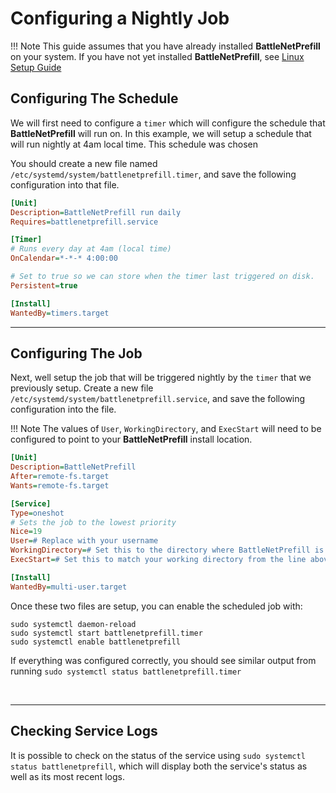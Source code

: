 # Configuring a Nightly Job

!!! Note
    This guide assumes that you have already installed **BattleNetPrefill** on your system.  If you have not yet installed **BattleNetPrefill**, see [Linux Setup Guide](../Linux-Setup-Guide)


## Configuring The Schedule

We will first need to configure a `timer` which will configure the schedule that **BattleNetPrefill** will run on.  In this example, we will setup a schedule that will run nightly at 4am local time.  This schedule was chosen

You should create a new file named `/etc/systemd/system/battlenetprefill.timer`, and save the following configuration into that file.

```ini
[Unit]
Description=BattleNetPrefill run daily
Requires=battlenetprefill.service

[Timer]
# Runs every day at 4am (local time)
OnCalendar=*-*-* 4:00:00

# Set to true so we can store when the timer last triggered on disk.
Persistent=true

[Install]
WantedBy=timers.target
```

-----

## Configuring The Job

Next, well setup the job that will be triggered nightly by the `timer` that we previously setup.  Create a new file `/etc/systemd/system/battlenetprefill.service`, and save the following configuration into the file.

!!! Note
    The values of `User`, `WorkingDirectory`, and `ExecStart` will need to be configured to point to your **BattleNetPrefill** install location.

```ini
[Unit]
Description=BattleNetPrefill
After=remote-fs.target
Wants=remote-fs.target

[Service]
Type=oneshot
# Sets the job to the lowest priority
Nice=19
User=# Replace with your username
WorkingDirectory=# Set this to the directory where BattleNetPrefill is installed.  E.g /home/tim/Prefills
ExecStart=# Set this to match your working directory from the line above.  E.g. /home/tim/Prefills/BattleNetPrefill prefill --no-ansi

[Install]
WantedBy=multi-user.target
```

Once these two files are setup, you can enable the scheduled job with:
```
sudo systemctl daemon-reload
sudo systemctl start battlenetprefill.timer
sudo systemctl enable battlenetprefill
```

If everything was configured correctly, you should see similar output from running `sudo systemctl status battlenetprefill.timer`

<div data-cli-player="../casts/systemd-timer-status.cast" data-rows=8></div>
<br>

-----

## Checking Service Logs

It is possible to check on the status of the service using `sudo systemctl status battlenetprefill`, which will display both the service's status as well as its most recent logs.

<div data-cli-player="../casts/systemd-service-logs.cast" data-rows=17></div>
<br>

